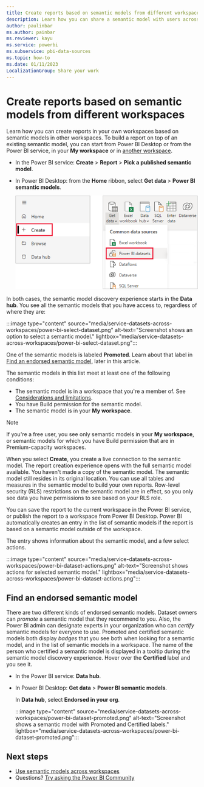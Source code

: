 ```yaml
---
title: Create reports based on semantic models from different workspaces - Power BI
description: Learn how you can share a semantic model with users across the organization. Then they can build reports based on your semantic model in their own workspaces.
author: paulinbar
ms.author: painbar
ms.reviewer: kayu
ms.service: powerbi
ms.subservice: pbi-data-sources
ms.topic: how-to
ms.date: 01/11/2023
LocalizationGroup: Share your work
---
```

# Create reports based on semantic models from different workspaces

Learn how you can create reports in your own workspaces based on semantic models in other workspaces. To build a report on top of an existing semantic model, you can start from Power BI Desktop or from the Power BI service, in your **My workspace** or in [another workspace](../collaborate-share/service-create-the-new-workspaces.md).

- In the Power BI service: **Create** > **Report** > **Pick a published semantic model**.
- In Power BI Desktop: from the **Home** ribbon, select **Get data** > **Power BI semantic models**.

  ![Screenshot shows how to connect to an existing semantic model in the Power BI service and Power BI Desktop.](media/service-datasets-across-workspaces/power-bi-connect-dataset-pk.png)

In both cases, the semantic model discovery experience starts in the **Data hub**. You see all the semantic models that you have access to, regardless of where they are:

:::image type="content" source="media/service-datasets-across-workspaces/power-bi-select-dataset.png" alt-text="Screenshot shows an option to select a semantic model." lightbox="media/service-datasets-across-workspaces/power-bi-select-dataset.png":::

One of the semantic models is labeled **Promoted**. Learn about that label in [Find an endorsed semantic model](#find-an-endorsed-dataset), later in this article.

The semantic models in this list meet at least one of the following conditions:

- The semantic model is in a workspace that you're a member of. See [Considerations and limitations](service-datasets-across-workspaces.md#considerations-and-limitations).
- You have Build permission for the semantic model.
- The semantic model is in your **My workspace**.

> [!NOTE]
> If you're a free user, you see only semantic models in your **My workspace**, or semantic models for which you have Build permission that are in Premium-capacity workspaces.

When you select **Create**, you create a live connection to the semantic model. The report creation experience opens with the full semantic model available. You haven't made a copy of the semantic model. The semantic model still resides in its original location. You can use all tables and measures in the semantic model to build your own reports. Row-level security (RLS) restrictions on the semantic model are in effect, so you only see data you have permissions to see based on your RLS role.

You can save the report to the current workspace in the Power BI service, or publish the report to a workspace from Power BI Desktop. Power BI automatically creates an entry in the list of semantic models if the report is based on a semantic model outside of the workspace.

The entry shows information about the semantic model, and a few select actions.

:::image type="content" source="media/service-datasets-across-workspaces/power-bi-dataset-actions.png" alt-text="Screenshot shows actions for selected semantic model." lightbox="media/service-datasets-across-workspaces/power-bi-dataset-actions.png":::

## Find an endorsed semantic model

There are two different kinds of endorsed semantic models. Dataset owners can *promote* a semantic model that they recommend to you. Also, the Power BI admin can designate experts in your organization who can *certify* semantic models for everyone to use. Promoted and certified semantic models both display *badges* that you see both when looking for a semantic model, and in the list of semantic models in a workspace. The name of the person who certified a semantic model is displayed in a tooltip during the semantic model discovery experience. Hover over the **Certified** label and you see it.

- In the Power BI service: **Data hub**.
- In Power BI Desktop: **Get data** > **Power BI semantic models**.

  In **Data hub**, select **Endorsed in your org**.

  :::image type="content" source="media/service-datasets-across-workspaces/power-bi-dataset-promoted.png" alt-text="Screenshot shows a semantic model with Promoted and Certified labels." lightbox="media/service-datasets-across-workspaces/power-bi-dataset-promoted.png":::

## Next steps

- [Use semantic models across workspaces](service-datasets-across-workspaces.md)
- Questions? [Try asking the Power BI Community](https://community.powerbi.com/)

